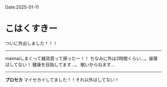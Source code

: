 Date:2025-01-11
# こはくすきー

ついに外出しました！！！

----

maimaiしまくって雑貨買って帰ったー！！
ちなみに外は2時間くらい…。昼寝はしてない！
健康を目指してます…。
眠いからねます…

----

**プロセカ**
マイセカイしてました！！それ以外はしてない！
